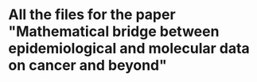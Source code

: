 
# All the files for the paper "Mathematical bridge between epidemiological and molecular data on cancer and beyond"
